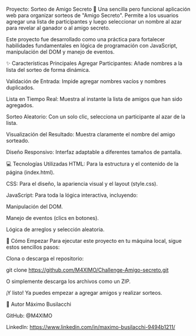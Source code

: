Proyecto: Sorteo de Amigo Secreto 🎁
Una sencilla pero funcional aplicación web para organizar sorteos de "Amigo Secreto". Permite a los usuarios agregar una lista de participantes y luego seleccionar un nombre al azar para revelar al ganador o al amigo secreto.

Este proyecto fue desarrollado como una práctica para fortalecer habilidades fundamentales en lógica de programación con JavaScript, manipulación del DOM y manejo de eventos.

✨ Características Principales
Agregar Participantes: Añade nombres a la lista del sorteo de forma dinámica.

Validación de Entrada: Impide agregar nombres vacíos y nombres duplicados.

Lista en Tiempo Real: Muestra al instante la lista de amigos que han sido agregados.

Sorteo Aleatorio: Con un solo clic, selecciona un participante al azar de la lista.

Visualización del Resultado: Muestra claramente el nombre del amigo sorteado.

Diseño Responsivo: Interfaz adaptable a diferentes tamaños de pantalla.

💻 Tecnologías Utilizadas
HTML: Para la estructura y el contenido de la página (index.html).

CSS: Para el diseño, la apariencia visual y el layout (style.css).

JavaScript: Para toda la lógica interactiva, incluyendo:

Manipulación del DOM.

Manejo de eventos (clics en botones).

Lógica de arreglos y selección aleatoria.


🚀 Cómo Empezar
Para ejecutar este proyecto en tu máquina local, sigue estos sencillos pasos:

Clona o descarga el repositorio:

git clone https://github.com/M4XlMO/Challenge-Amigo-secreto.git

O simplemente descarga los archivos como un ZIP.

¡Y listo! Ya puedes empezar a agregar amigos y realizar sorteos.


👤 Autor
Máximo Busilacchi

GitHub: @M4XlMO

LinkedIn: https://www.linkedin.com/in/maximo-busilacchi-9494b1211/
